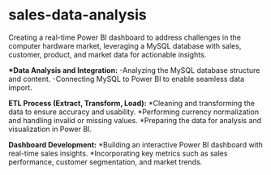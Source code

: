 # sales-data-analysis
Creating a real-time Power BI dashboard to address challenges in the computer hardware market, leveraging a MySQL database with sales, customer, product, and market data for actionable insights.

<b>*Data Analysis and Integration:</b>
-Analyzing the MySQL database structure and content.
-Connecting MySQL to Power BI to enable seamless data import.

<b>ETL Process (Extract, Transform, Load):</b>
*Cleaning and transforming the data to ensure accuracy and usability.
*Performing currency normalization and handling invalid or missing values.
*Preparing the data for analysis and visualization in Power BI.

<b>Dashboard Development:</b>
*Building an interactive Power BI dashboard with real-time sales insights.
*Incorporating key metrics such as sales performance, customer segmentation, and market trends.
